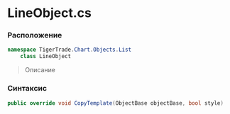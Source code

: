 
# LineObject.cs
### Расположение
```csharp
namespace TigerTrade.Chart.Objects.List  
    class LineObject
```

> Описание

### Синтаксис
```csharp
public override void CopyTemplate(ObjectBase objectBase, bool style)
```
